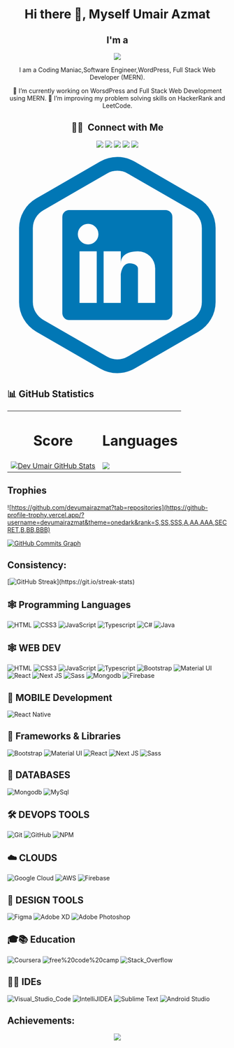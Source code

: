 <h1 align="center">Hi there 👋, Myself Umair Azmat</h1>


<h2 align="center">I'm a</h2>

<p align="center">
  <img src="https://readme-typing-svg.demolab.com/?lines=Freelancer;Coding Maniac;Software-Engineer;WordPress Developer;Full Stack Developer;Always%20learning%20new%20things&font=Fira%20Code&center=true&width=440&height=45&color=#bfcfde&vCenter=true&size=22&pause=1000">
</p>


<div align="center">
I am a Coding Maniac,Software Engineer,WordPress, Full Stack Web Developer (MERN).

🔭 I’m currently working on WorsdPress and Full Stack Web Development using MERN.
👯 I’m improving my problem solving skills on HackerRank and LeetCode.

## 🤝🏻 &nbsp;Connect with Me
</div>


<p align="center">
<a href="https://www.linkedin.com/in/umair-azmat-364a5a1a5/"><img src="https://img.shields.io/badge/-devumair-0077B5?style=flat&logo=Linkedin&logoColor=white"/></a>
<a href="mailto:devumair260@gmail.com"><img src="https://img.shields.io/badge/-devumair260@gmail.com-D14836?style=flat&logo=Gmail&logoColor=white"/></a>
<a href="https://join.skype.com/invite/wX0rMaj2bGyZ"><img src="https://img.shields.io/badge/-devumair-00AFF0?style=flat&logo=Skype&logoColor=white"/></a>
<a href="https://leetcode.com/umairazmat/"><img src="https://img.shields.io/badge/-devumair-FFA116?style=flat&logo=Leetcode&logoColor=black"/></a>
<a href="https://dev-devumairazmat.pantheonsite.io/"><img src="https://img.shields.io/badge/-devumair-000000?style=flat&logo=About.me&logoColor=white"/></a>
</p>

<svg xmlns="http://www.w3.org/2000/svg" xmlns:xlink="http://www.w3.org/1999/xlink" data-name="Layer 1" viewBox="0 0 128 128"><defs><clipPath id="b"><path fill="none" d="M64-153.91a12,12,0,0,1,6,1.61l37.16,21.45a12,12,0,0,1,6,10.39v42.91a12,12,0,0,1-6,10.39L70-45.7a12,12,0,0,1-6,1.61,12,12,0,0,1-6-1.61L20.84-67.15a12,12,0,0,1-6-10.39v-42.91a12,12,0,0,1,6-10.39L58-152.3a12,12,0,0,1,6-1.61m0-8a20,20,0,0,0-10,2.68L16.84-137.77a20,20,0,0,0-10,17.32v42.91a20,20,0,0,0,10,17.32L54-38.77a20,20,0,0,0,10,2.68,20,20,0,0,0,10-2.68l37.16-21.45a20,20,0,0,0,10-17.32v-42.91a20,20,0,0,0-10-17.32L74-159.23a20,20,0,0,0-10-2.68Z"/></clipPath><clipPath id="c"><path fill="none" d="M64-115A16,16,0,0,0,48-99,16,16,0,0,0,64-83,16,16,0,0,0,80-99,16,16,0,0,0,64-115Zm0,24a8,8,0,0,1-8-8,8,8,0,0,1,8-8,8,8,0,0,1,8,8A8,8,0,0,1,64-91Z"/></clipPath><clipPath id="e"><path fill="none" d="M84-63H44A16,16,0,0,1,28-79v-40a16,16,0,0,1,16-16H84a16,16,0,0,1,16,16v40A16,16,0,0,1,84-63ZM44-127a8,8,0,0,0-8,8v40a8,8,0,0,0,8,8H84a8,8,0,0,0,8-8v-40a8,8,0,0,0-8-8Z"/></clipPath><clipPath id="f"><circle cx="82" cy="-117" r="5" fill="none"/></clipPath><radialGradient id="a" cx="27.5" cy="-41.5" r="137.5" gradientUnits="userSpaceOnUse"><stop offset="0" stop-color="#ffd676"/><stop offset=".25" stop-color="#f2a454"/><stop offset=".38" stop-color="#f05c3c"/><stop offset=".7" stop-color="#c22f86"/><stop offset=".96" stop-color="#6666ad"/><stop offset=".99" stop-color="#5c6cb2"/></radialGradient><radialGradient id="d" cx="27.5" cy="-41.5" r="148.5" xlink:href="#a"/><radialGradient id="g" cx="13.87" cy="-22.62" r="185.63" xlink:href="#a"/></defs><g clip-path="url(#b)"><circle cx="27.5" cy="-41.5" r="137.5" fill="url(#a)"/></g><g clip-path="url(#c)"><circle cx="27.5" cy="-41.5" r="148.5" fill="url(#d)"/></g><g clip-path="url(#e)"><circle cx="27.5" cy="-41.5" r="148.5" fill="url(#d)"/></g><g clip-path="url(#f)"><circle cx="13.87" cy="-22.62" r="185.63" fill="url(#g)"/></g><path fill="#0177b5" d="M64,9.09a12,12,0,0,1,6,1.61l37.16,21.45a12,12,0,0,1,6,10.39V85.45a12,12,0,0,1-6,10.39L70,117.3a12,12,0,0,1-12,0L20.84,95.85a12,12,0,0,1-6-10.39V42.55a12,12,0,0,1,6-10.39L58,10.7a12,12,0,0,1,6-1.61m0-8A20,20,0,0,0,54,3.77L16.84,25.23a20,20,0,0,0-10,17.32V85.45a20,20,0,0,0,10,17.32L54,124.23a20,20,0,0,0,20,0l37.16-21.45a20,20,0,0,0,10-17.32V42.55a20,20,0,0,0-10-17.32L74,3.77A20,20,0,0,0,64,1.09Z"/><path fill="#0177b5" d="M92,32H36a4,4,0,0,0-4,4V92a4,4,0,0,0,4,4H92a4,4,0,0,0,4-4V36A4,4,0,0,0,92,32ZM52,86H42V56H52ZM47,52a6,6,0,1,1,6-6A6,6,0,0,1,47,52ZM86,86H76V66c0-1.66-2.24-3-5-3-4,0-5,5.34-5,7V86H56V56H66v7c0-5,4.48-7,10-7A10,10,0,0,1,86,66Z"/></svg></a>
</div>


## 📊 GitHub  Statistics 

<table>
  <tr>
    <th><h1>Score</h1></th>
    <th><h1>Languages</h1></th>
  </tr>
  <tr>
    <td>
<a href="https://github.com/devumairazmat/devumairazmat">
  <img align="center" src="https://github-readme-stats.vercel.app/api?username=devumairazmat&show_icons=true&line_height=27&count_private=true&title_color=#00ccff&text_color=c9cacc&icon_color=2bbc8a&bg_color=000000" alt="Dev Umair GitHub Stats" />
</a></td>
    <td>
   


  <a href="https://github.com/devumairazmat/github-readme-stats">
  <img align="center" src="https://github-readme-stats.vercel.app/api/top-langs/?username=devumairazmat&theme=highcontrast" />
</a>
</td>
  </tr>
  </table>

<!-- Trpophies -->

## Trophies
![https://github.com/devumairazmat?tab=repositories](https://github-profile-trophy.vercel.app/?username=devumairazmat&theme=onedark&rank=S,SS,SSS,A,AA,AAA,SECRET,B,BB,BBB)


<a href="[http://www.github.com/hicodersofficial](https://github.com/devumairazmat?tab=repositories)"><img src="https://activity-graph.herokuapp.com/graph?username=devumairazmat&bg_color=1c1917&color=ffffff&line=0891b2&point=ffffff&area_color=#00ccff&area=true&hide_border=true&custom_title=GitHub%20Commits%20Graph" alt="GitHub Commits Graph" /></a>


## Consistency:

[![GitHub Streak](https://github-readme-streak-stats.herokuapp.com/?user=devumairazmat&theme=highcontrast&layout=compa")](https://git.io/streak-stats)

<!-- Tools And Techs -->

## 🕸️ **Programming Languages**

![HTML](https://img.shields.io/badge/HTML5-E34F26?style=for-the-badge&logo=html5&logoColor=white "HTML")
![CSS3](https://img.shields.io/badge/CSS3-1572B6?style=for-the-badge&logo=css3&logoColor=white "CSS")
![JavaScript](https://img.shields.io/badge/JavaScript-F7DF1E?style=for-the-badge&logo=javascript&logoColor=black "JavaScript")
![Typescript](https://img.shields.io/badge/TypeScript-007ACC?style=for-the-badge&logo=typescript&logoColor=white "Typescript")
![C#](https://img.shields.io/badge/c%23-%23239120.svg?style=for-the-badge&logo=c-sharp&logoColor=white "C#")
![Java](https://img.shields.io/badge/Java-F7DF1E?style=for-the-badge&logo=java&logoColor=black "Java")


## 🕸️ **WEB DEV**

![HTML](https://img.shields.io/badge/HTML5-E34F26?style=for-the-badge&logo=html5&logoColor=white "HTML")
![CSS3](https://img.shields.io/badge/CSS3-1572B6?style=for-the-badge&logo=css3&logoColor=white "CSS")
![JavaScript](https://img.shields.io/badge/JavaScript-F7DF1E?style=for-the-badge&logo=javascript&logoColor=black "JavaScript")
![Typescript](https://img.shields.io/badge/TypeScript-007ACC?style=for-the-badge&logo=typescript&logoColor=white "Typescript")
![Bootstrap](https://img.shields.io/badge/Bootstrap-430098?style=for-the-badge&logo=bootstrap&logoColor=white) 
![Material UI](https://img.shields.io/badge/Material--UI-%230081CB.svg?style=for-the-badge&logo=mui&logoColor=white "Material UI")
![React](https://img.shields.io/badge/React-20232A?style=for-the-badge&logo=react&logoColor=61DAFB "React")
![Next JS](https://img.shields.io/badge/Next-black?style=for-the-badge&logo=next.js&logoColor=white "Next.js")
![Sass](https://img.shields.io/badge/Sass-CC6699?style=for-the-badge&logo=sass&logoColor=white "SASS")
![Mongodb](https://img.shields.io/badge/MongoDB-4EA94B?style=for-the-badge&logo=mongodb&logoColor=white "Mongodb")
![Firebase](https://img.shields.io/badge/firebase-%23039BE5.svg?style=for-the-badge&logo=firebase "Firebase")


## 📱 **MOBILE Development**

![React Native](https://img.shields.io/badge/React_Native-20232A?style=for-the-badge&logo=react&logoColor=61DAFB "React Native")

##  🧰 Frameworks & Libraries
![Bootstrap](https://img.shields.io/badge/Bootstrap-430098?style=for-the-badge&logo=bootstrap&logoColor=white) 
![Material UI](https://img.shields.io/badge/Material--UI-%230081CB.svg?style=for-the-badge&logo=mui&logoColor=white "Material UI")
![React](https://img.shields.io/badge/React-20232A?style=for-the-badge&logo=react&logoColor=61DAFB "React")
![Next JS](https://img.shields.io/badge/Next-black?style=for-the-badge&logo=next.js&logoColor=white "Next.js")
![Sass](https://img.shields.io/badge/Sass-CC6699?style=for-the-badge&logo=sass&logoColor=white "SASS")

## 📅 **DATABASES**

![Mongodb](https://img.shields.io/badge/MongoDB-4EA94B?style=for-the-badge&logo=mongodb&logoColor=white "Mongodb")
![MySql](https://img.shields.io/badge/MySQL-00000F?style=for-the-badge&logo=mysql&logoColor=white "MySql")

## 🛠️ **DEVOPS TOOLS**

![Git](https://img.shields.io/badge/git-%23F05033.svg?style=for-the-badge&logo=git&logoColor=white "Git")
![GitHub](https://img.shields.io/badge/github-%23121011.svg?style=for-the-badge&logo=github&logoColor=white "GitHub")
![NPM](https://img.shields.io/badge/NPM-%23000000.svg?style=for-the-badge&logo=npm&logoColor=white "Npm")

## ☁️ **CLOUDS**

![Google Cloud](https://img.shields.io/badge/GoogleCloud-%234285F4.svg?style=for-the-badge&logo=google-cloud&logoColor=white "Google Cloud")
![AWS](https://img.shields.io/badge/Amazon-_AWS-FF9900?style=for-the-badge&logo=amazon-aws&logoColor=white "AWS")
![Firebase](https://img.shields.io/badge/firebase-%23039BE5.svg?style=for-the-badge&logo=firebase "Firebase")


## 🍧 **DESIGN TOOLS**

![Figma](https://img.shields.io/badge/figma-%23F24E1E.svg?style=for-the-badge&logo=figma&logoColor=white "Figma")
![Adobe XD](https://img.shields.io/badge/Adobe%20XD-470137?style=for-the-badge&logo=Adobe%20XD&logoColor=#FF61F6 "XD")
![Adobe Photoshop](https://img.shields.io/badge/adobe%20photoshop-%2331A8FF.svg?style=for-the-badge&logo=adobe%20photoshop&logoColor=white)

## 🎓📚 **Education**

![Coursera](https://img.shields.io/badge/Coursera-0056D2?style=for-the-badge&logo=Coursera&logoColor=white) 
![free%20code%20camp](https://img.shields.io/badge/free%20code%20camp-27273D?style=for-the-badge&logo=freecodecamp&logoColor=white) 
![Stack_Overflow](https://img.shields.io/badge/Stack_Overflow-FE7A16?style=for-the-badge&logo=stack-overflow&logoColor=white) 

## 👩‍💻 IDEs
![Visual_Studio_Code](https://img.shields.io/badge/Visual_Studio_Code-0078D4?style=for-the-badge&logo=visual%20studio%20code&logoColor=white) 
![IntelliJIDEA](https://img.shields.io/badge/IntelliJIDEA-000000.svg?style=for-the-badge&logo=intellij-idea&logoColor=white) 
![Sublime Text](https://img.shields.io/badge/sublime_text-%23575757.svg?style=for-the-badge&logo=sublime-text&logoColor=important "Sublime Text")
![Android Studio](https://img.shields.io/badge/Android%20Studio-3DDC84.svg?style=for-the-badge&logo=android-studio&logoColor=white)

## Achievements:

<div align="center">  
<img align="center" src="https://github-profile-trophy.vercel.app/?username=devumairazmat&margin-w=15&margin-h=15" />

</div>

<br />
<!-- 
<a href="https://github.com/devumairazmat/github-readme-stats">
  <img align="center" src="https://github-readme-stats.vercel.app/api/pin/?username=devumairazmat&repo=github-readme-stats" />
</a>
<a href="https://github.com/devumairazmat/convoychat">
  <img align="center" src="https://github-readme-stats.vercel.app/api/pin/?username=devumairazmat&repo=convoychat" />
</a>
 -->
